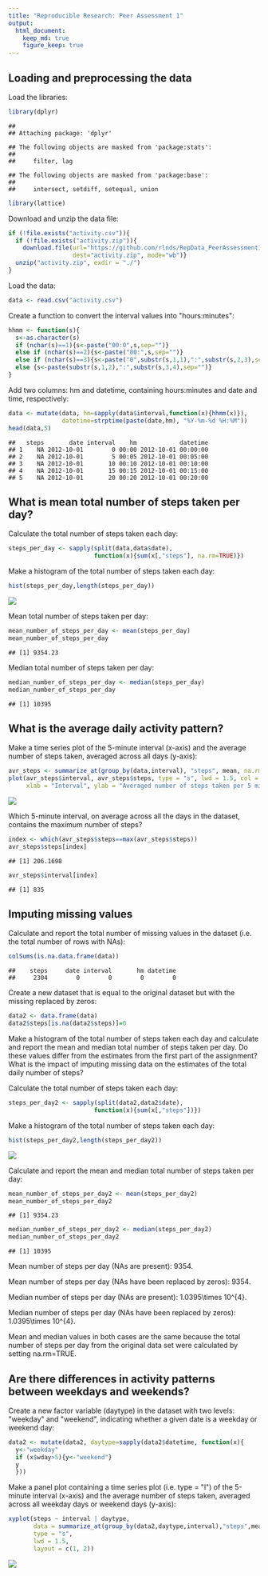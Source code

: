 ```yaml
---
title: "Reproducible Research: Peer Assessment 1"
output: 
  html_document:
    keep_md: true
    figure_keep: true
---
```




## Loading and preprocessing the data
Load the libraries:


```r
library(dplyr)
```

```
## 
## Attaching package: 'dplyr'
```

```
## The following objects are masked from 'package:stats':
## 
##     filter, lag
```

```
## The following objects are masked from 'package:base':
## 
##     intersect, setdiff, setequal, union
```

```r
library(lattice)
```

Download and unzip the data file:


```r
if (!file.exists("activity.csv")){
  if (!file.exists("activity.zip")){
    download.file(url="https://github.com/rlnds/RepData_PeerAssessment1/blob/master/activity.zip?raw=true", 
                  dest="activity.zip", mode="wb")}
  unzip("activity.zip", exdir = "./")
}
```

Load the data:


```r
data <- read.csv("activity.csv")
```

Create a function to convert the interval values into "hours:minutes":


```r
hhmm <- function(s){
  s<-as.character(s)
  if (nchar(s)==1){s<-paste("00:0",s,sep="")}
  else if (nchar(s)==2){s<-paste("00:",s,sep="")}
  else if (nchar(s)==3){s<-paste("0",substr(s,1,1),":",substr(s,2,3),sep="")}
  else {s<-paste(substr(s,1,2),":",substr(s,3,4),sep="")}
}
```

Add two columns: hm and datetime, containing hours:minutes and date and time, respectively:


```r
data <- mutate(data, hm=sapply(data$interval,function(x){hhmm(x)}),
               datetime=strptime(paste(date,hm), "%Y-%m-%d %H:%M"))
head(data,5)
```

```
##   steps       date interval    hm            datetime
## 1    NA 2012-10-01        0 00:00 2012-10-01 00:00:00
## 2    NA 2012-10-01        5 00:05 2012-10-01 00:05:00
## 3    NA 2012-10-01       10 00:10 2012-10-01 00:10:00
## 4    NA 2012-10-01       15 00:15 2012-10-01 00:15:00
## 5    NA 2012-10-01       20 00:20 2012-10-01 00:20:00
```

## What is mean total number of steps taken per day?

Calculate the total number of steps taken each day:


```r
steps_per_day <- sapply(split(data,data$date),
                        function(x){sum(x[,"steps"], na.rm=TRUE)})
```

Make a histogram of the total number of steps taken each day:


```r
hist(steps_per_day,length(steps_per_day))
```

![](PA1_template_files/figure-html/unnamed-chunk-8-1.png)<!-- -->

Mean total number of steps taken per day:


```r
mean_number_of_steps_per_day <- mean(steps_per_day)
mean_number_of_steps_per_day
```

```
## [1] 9354.23
```

Median total number of steps taken per day:


```r
median_number_of_steps_per_day <- median(steps_per_day)
median_number_of_steps_per_day
```

```
## [1] 10395
```

## What is the average daily activity pattern?

Make a time series plot of the 5-minute interval (x-axis) and the average number of steps taken, averaged across all days (y-axis):


```r
avr_steps <- summarize_at(group_by(data,interval), "steps", mean, na.rm=TRUE)
plot(avr_steps$interval, avr_steps$steps, type = "s", lwd = 1.5, col = "blue",
     xlab = "Interval", ylab = "Averaged number of steps taken per 5 minutes")
```

![](PA1_template_files/figure-html/unnamed-chunk-11-1.png)<!-- -->

Which 5-minute interval, on average across all the days in the dataset, contains the maximum number of steps?


```r
index <- which(avr_steps$steps==max(avr_steps$steps))
avr_steps$steps[index]
```

```
## [1] 206.1698
```

```r
avr_steps$interval[index]
```

```
## [1] 835
```


## Imputing missing values

Calculate and report the total number of missing values in the dataset (i.e. the total number of rows with NAs):


```r
colSums(is.na.data.frame(data))
```

```
##    steps     date interval       hm datetime 
##     2304        0        0        0        0
```

Create a new dataset that is equal to the original dataset but with the missing replaced by zeros:


```r
data2 <- data.frame(data)
data2$steps[is.na(data2$steps)]=0
```

Make a histogram of the total number of steps taken each day and calculate and report the mean and median total number of steps taken per day. Do these values differ from the estimates from the first part of the assignment? What is the impact of imputing missing data on the estimates of the total daily number of steps?

Calculate the total number of steps taken each day:


```r
steps_per_day2 <- sapply(split(data2,data2$date),
                        function(x){sum(x[,"steps"])})
```

Make a histogram of the total number of steps taken each day:


```r
hist(steps_per_day2,length(steps_per_day2))
```

![](PA1_template_files/figure-html/unnamed-chunk-16-1.png)<!-- -->

Calculate and report the mean and median total number of steps taken per day:


```r
mean_number_of_steps_per_day2 <- mean(steps_per_day2)
mean_number_of_steps_per_day2
```

```
## [1] 9354.23
```

```r
median_number_of_steps_per_day2 <- median(steps_per_day2)
median_number_of_steps_per_day2
```

```
## [1] 10395
```

Mean number of steps per day (NAs are present): 9354.

Mean number of steps per day (NAs have been replaced by zeros): 9354.

Median number of steps per day (NAs are present): 1.0395\times 10^{4}.

Median number of steps per day (NAs have been replaced by zeros): 1.0395\times 10^{4}.

Mean and median values in both cases are the same because the total number of steps per day from the original data set were calculated by setting na.rm=TRUE.


## Are there differences in activity patterns between weekdays and weekends?

Create a new factor variable (daytype) in the dataset with two levels: "weekday" and "weekend", indicating whether a given date is a weekday or weekend day:


```r
data2 <- mutate(data2, daytype=sapply(data2$datetime, function(x){
  y<-"weekday"
  if (x$wday>5){y<-"weekend"}
  y
  }))
```

Make a panel plot containing a time series plot (i.e. type = "l") of the 5-minute interval (x-axis) and the average number of steps taken, averaged across all weekday days or weekend days (y-axis):


```r
xyplot(steps ~ interval | daytype, 
       data = summarize_at(group_by(data2,daytype,interval),"steps",mean),
       type = "s",
       lwd = 1.5,
       layout = c(1, 2))
```

![](PA1_template_files/figure-html/unnamed-chunk-19-1.png)<!-- -->
